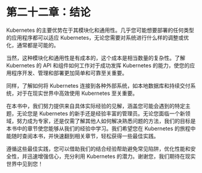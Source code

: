 # 第二十二章：结论

Kubernetes 的主要优势在于其模块化和通用性。几乎您可能想要部署的任何类型的应用程序都可以适应 Kubernetes，无论您需要对系统进行什么样的调整或优化，通常都是可能的。

当然，这种模块化和通用性是有成本的，这个成本是相当数量的复杂性。了解 Kubernetes 的 API 和组件如何工作对于成功发挥 Kubernetes 的能力，使您的应用程序开发、管理和部署更加简单和可靠至关重要。

同样，了解如何将 Kubernetes 连接到各种外部系统，如本地数据库和持续交付系统，对于在现实世界中高效使用 Kubernetes 至关重要。

在本书中，我们努力提供来自具体实际经验的见解，涵盖您可能会遇到的特定主题，无论您是 Kubernetes 的新手还是经验丰富的管理员。无论您面临一个新领域，努力成为专家，还是仅需了解其他人如何解决熟悉问题的方法，我们的目标是本书中的章节使您能够从我们的经验中学习。我们希望您在 Kubernetes 的旅程中能随时查阅本书，并快速翻到相关章节，轻松获得一些最佳实践。

遵循这些最佳实践，您可以借助我们的结合经验帮助避免常见陷阱，优化性能和安全性，并迅速增强信心，充分利用 Kubernetes 的潜力。谢谢您，我们期待在现实世界中见到您！
